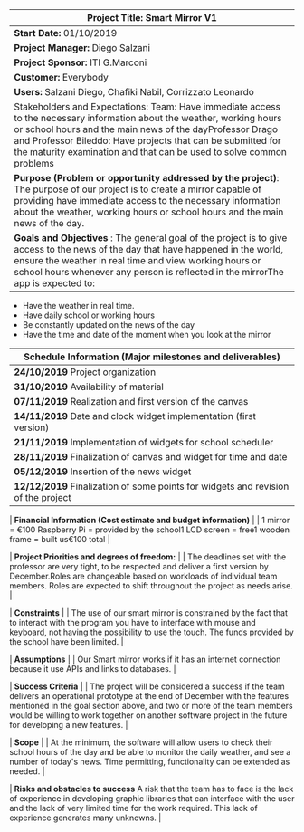 | **Project Title:** Smart Mirror V1 |
| --- |
| **Start Date:** 01/10/2019 | **End Date:** December 2019 |
| **Project Manager:** Diego Salzani |
| **Project Sponsor:** ITI G.Marconi |
| **Customer:** Everybody |
| **Users:** Salzani Diego, Chafiki Nabil, Corrizzato Leonardo |
| Stakeholders and Expectations: Team: Have immediate access to the necessary information about the weather, working        hours or school hours and the main news of the dayProfessor Drago and Professor Bileddo: Have projects that can be submitted for the maturity examination and that can be used to solve common problems |
| **Purpose (Problem or opportunity addressed by the project)**: The purpose of our project is to create a mirror capable of providing have immediate access to the necessary information about the weather, working hours or school hours and the main news of the day. |
| **Goals and Objectives** : The general goal of the project is to give access to the news of the day that have happened in the world, ensure the weather in real time and view working hours or school hours whenever any person is reflected in the mirrorThe app is expected to: |

- Have the weather in real time.
- Have daily school or working hours
- Be constantly updated on the news of the day
- Have the time and date of the moment when you look at the mirror 

| **Schedule Information (Major milestones and deliverables)** |
| --- |
| **24/10/2019** Project organization |
| **31/10/2019** Availability of material |
| **07/11/2019** Realization and first version of the canvas |
| **14/11/2019** Date and clock widget implementation (first version) |
| **21/11/2019** Implementation of widgets for school scheduler |
| **28/11/2019** Finalization of canvas and widget for time and date |
| **05/12/2019** Insertion of the news widget |
| **12/12/2019** Finalization of some points for widgets and revision of the project |

| **Financial Information (Cost estimate and budget information)** | 
| 1 mirror =  €100 Raspberry Pi = provided by the school1 LCD screen = free1 wooden frame = built us€100 total |

| **Project Priorities and degrees of freedom:** |
| The deadlines set with the professor are very tight, to be respected and deliver a first version by December.Roles are changeable based on workloads of individual team members.  Roles are expected to shift throughout the project as needs arise. |

| **Constraints** |
| The use of our smart mirror is constrained by the fact that to interact with the program you have to interface with mouse and keyboard, not having the possibility to use the touch. The funds provided by the school have been limited. |

| **Assumptions** |
| Our Smart mirror works if it has an internet connection because it use APIs and links to databases. |

| **Success Criteria** |
| The project will be considered a success if  the team delivers an operational prototype at the end of December with the features mentioned in the goal section above, and two or more of the team members would be willing to work together on another software project in the future for developing a new features. |

| **Scope** |
| At the minimum, the software will allow users to check their school hours of the day and be able to monitor the daily weather, and see a number of today&#39;s news.  Time permitting, functionality can be extended as needed. |

| **Risks and obstacles to success** A risk that the team has to face is the lack of experience in developing graphic libraries that can interface with the user and the lack of very limited time for the work required.  This lack of experience generates many unknowns. |
